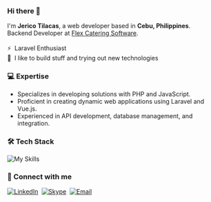 ### Hi there 👋
I'm **Jerico Tilacas**, a web developer based in **Cebu, Philippines**.<br>
Backend Developer at [Flex Catering Software](https://www.flexcateringhq.com/). <br><br>
⚡ &nbsp;Laravel Enthusiast <br>
🚀  &nbsp;I like to build stuff and trying out new technologies

### 💻 Expertise
- Specializes in developing solutions with PHP and JavaScript.
- Proficient in creating dynamic web applications using Laravel and Vue.js.
- Experienced in API development, database management, and integration.

### 🛠️ Tech Stack
![My Skills](https://skillicons.dev/icons?i=laravel,vue,mysql,js,jquery,php,html,css,bootstrap,sass,git)

<!---
### 🌱 Currently Learning
![My Skills](https://skillicons.dev/icons?i=react,expressjs,nodejs,mongodb,tailwind,graphql)
-->

### 📧 Connect with me
[![LinkedIn](https://img.shields.io/badge/LinkedIn-0077B5?style=for-the-badge&logo=linkedin&logoColor=white)](https://www.linkedin.com/in/jerico-tilacas-57896218b)&nbsp;
[![Skype](https://img.shields.io/badge/Skype-00AFF0?style=for-the-badge&logo=skype&logoColor=white)](https://join.skype.com/invite/dI21hhr3ZaQC)&nbsp;
[![Email](https://img.shields.io/badge/Gmail-D14836?style=for-the-badge&logo=gmail&logoColor=white)](mailto:jericotilacas@gmail.com)&nbsp;
<!-- [![Facebook](https://img.shields.io/badge/Facebook-1877F2?style=for-the-badge&logo=facebook&logoColor=white)](https://www.facebook.com/ecotilacas/) -->

